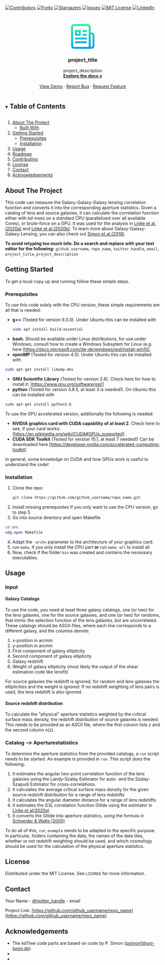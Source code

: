<!--
***
***
***
*** To avoid retyping too much info. Do a search and replace for the following:
*** github_username, repo_name, twitter_handle, email, project_title, project_description
-->



<!-- PROJECT SHIELDS -->
<!--
*** I'm using markdown "reference style" links for readability.
*** Reference links are enclosed in brackets [ ] instead of parentheses ( ).
*** See the bottom of this document for the declaration of the reference variables
*** for contributors-url, forks-url, etc. This is an optional, concise syntax you may use.
*** https://www.markdownguide.org/basic-syntax/#reference-style-links
-->
[![Contributors][contributors-shield]][contributors-url]
[![Forks][forks-shield]][forks-url]
[![Stargazers][stars-shield]][stars-url]
[![Issues][issues-shield]][issues-url]
[![MIT License][license-shield]][license-url]
[![LinkedIn][linkedin-shield]][linkedin-url]



<!-- PROJECT LOGO -->
<br />
<p align="center">
  <a href="https://github.com/github_username/repo_name">
    <img src="images/logo.png" alt="Logo" width="80" height="80">
  </a>

  <h3 align="center">project_title</h3>

  <p align="center">
    project_description
    <br />
    <a href="https://github.com/github_username/repo_name"><strong>Explore the docs »</strong></a>
    <br />
    <br />
    <a href="https://github.com/github_username/repo_name">View Demo</a>
    ·
    <a href="https://github.com/github_username/repo_name/issues">Report Bug</a>
    ·
    <a href="https://github.com/github_username/repo_name/issues">Request Feature</a>
  </p>
</p>



<!-- TABLE OF CONTENTS -->
<details open="open">
  <summary><h2 style="display: inline-block">Table of Contents</h2></summary>
  <ol>
    <li>
      <a href="#about-the-project">About The Project</a>
      <ul>
        <li><a href="#built-with">Built With</a></li>
      </ul>
    </li>
    <li>
      <a href="#getting-started">Getting Started</a>
      <ul>
        <li><a href="#prerequisites">Prerequisites</a></li>
        <li><a href="#installation">Installation</a></li>
      </ul>
    </li>
    <li><a href="#usage">Usage</a></li>
    <li><a href="#roadmap">Roadmap</a></li>
    <li><a href="#contributing">Contributing</a></li>
    <li><a href="#license">License</a></li>
    <li><a href="#contact">Contact</a></li>
    <li><a href="#acknowledgements">Acknowledgements</a></li>
  </ol>
</details>



<!-- ABOUT THE PROJECT -->
## About The Project

This code can measure the Galaxy-Galaxy-Galaxy lensing correlation function and converts it into the corresponding aperture statistics. Given a catalog of lens and source galaxies, it can calculate the correlation function either with kd-trees on a standard CPU (parallelized over all available Cores), or brute-force on a GPU. It was used for the analysis in <a href="https://ui.adsabs.harvard.edu/abs/2020A%26A...634A..13L/abstract">Linke et al.(2020a)</a> and <a href="https://ui.adsabs.harvard.edu/abs/2020A%26A...640A..59L/abstract"> Linke et al.(2020b)</a>. To learn more about Galaxy-Galaxy-Galaxy-Lensing, you can also check out <a href="https://ui.adsabs.harvard.edu/abs/2019A%26A...622A.104S/abstract"> Simon et al.(2019)</a>. 

**To avoid retyping too much info. Do a search and replace with your text editor for the following:**
`github_username`, `repo_name`, `twitter_handle`, `email`, `project_title`, `project_description`


<!-- GETTING STARTED -->
## Getting Started

To get a local copy up and running follow these simple steps.

### Prerequisites
To use this code solely with the CPU version, these simple requirements are all that is needed:
* **g++** (Tested for version 9.3.0). 
Under Ubuntu this can be installed with
  ```sh
  sudo apt install build-essential
  ```
* **bash**. Should be available under Linux distributions, for use under Windows, consult how to create a Windows Subsytem for Linux (e.g. here [https://docs.microsoft.com/de-de/windows/wsl/install-win10].
* **openMP** (Tested for version 4.5). Under Ubuntu this can be installed with
```sh
sudo apt-get install libomp-dev
```
* **GNU Scientific Library** (Tested for version 2.6). Check here for how to install it: [https://www.gnu.org/software/gsl/]
* **python** (Tested for version 3.8.5, at least 3 is needed!). On Ubuntu this can be installed with
```sh
sudo apt-get install python3.8
```

To use the GPU accelerated version, additionally the following is needed:

* **NVIDIA graphics card with CUDA capability of at least 2**. Check here to see, if your card works: [https://en.wikipedia.org/wiki/CUDA#GPUs_supported].
* **CUDA SDK Toolkit** (Tested for version 10.1, at least 7 needed!)
Can be downloaded here [https://developer.nvidia.com/accelerated-computing-toolkit]

In general, some knowledge on CUDA and how GPUs work is useful to understand the code!

### Installation

1. Clone the repo
   ```sh
   git clone https://github.com/github_username/repo_name.git
   ```
2. Install missing prerequisites
If you only want to use the CPU version, go to step 5
3. Go into source directory and open Makefile
```sh
cd src
xdg-open Makefile
```
4. Adapt the `-arch=` parameter to the architecture of your graphics card.
5. run `make`, if you only install the CPU part **or** run `make all` to install all
6. Now, check if the folder `bin` was created and contains the necessary executables.


<!-- USAGE EXAMPLES -->
## Usage

### Input
#### Galaxy Catalogs
To use the code, you need at least three galaxy catalogs, one (or two) for the lens galaxies, one for the source galaxies, and one (or two) for randoms, that mimic the selection function of the lens galaxies, but are uncorrelated. These catalogs should be ASCII-files, where each line corresponds to a different galaxy, and the columns denote:
1. x-position in arcmin
2. y-position in arcmin
3. First component of galaxy ellipticity
4. Second component of galaxy ellipticity
5. Galaxy redshift
6. Weight of galaxy ellipticity (most likely the output of the shear estimation code like lensfit)

For source galaxies the redshift is ignored, for random and lens galaxies the ellipticities and the weight is ignored. If no redshift weighting of lens pairs is used,
the lens redshift is also ignored. 

#### Source redshift distribution
To calculate the "physical" aperture statistics weighted by the critical surface mass density, the redshift distribution of source galaxies is needed. This needs to be provided as an ASCII file, where the first column lists z and the second column n(z). 

### Catalog --> Aperturestatistics
To determine the aperture statistics from the provided catalogs, a `run` script needs to be started. An example is provided in `run`. This script does the following:
1. It estimates the angular two-point correlation function of the lens galaxies using the Landy-Szalay Estimator for auto- and the Szalay-Szapudi Estimator for cross-correlations.
2. It calculates the average critical surface mass density for the given source redshift distribution for a range of lens redshifts
3. It calculates the angular diameter distance for a range of lens redshifts
4. It estimates the G3L correlation function Gtilde using the estimator in [Linke et al(2020a)](https://ui.adsabs.harvard.edu/abs/2020A%26A...640A..59L/abstract)
5. It converts the Gtilde into aperture statistics, using the formula in [Schneider & Watts (2005)](https://ui.adsabs.harvard.edu/abs/2005A%26A...432..783S/abstract)

To do all of this, `run_example` needs to be adapted to the specific purpose. In particular, folders containing the data, the names of the data tiles, whether or not redshift weighting should be used, and which cosmology should be used for the calculation of the physical aperture statistics.


<!-- LICENSE -->
## License

Distributed under the MIT License. See `LICENSE` for more information.



<!-- CONTACT -->
## Contact

Your Name - [@twitter_handle](https://twitter.com/twitter_handle) - email

Project Link: [https://github.com/github_username/repo_name](https://github.com/github_username/repo_name)



<!-- ACKNOWLEDGEMENTS -->
## Acknowledgements

* The kdTree code parts are based on code by P. Simon (psimon1@uni-bonn.de)
* []()
* []()





<!-- MARKDOWN LINKS & IMAGES -->
<!-- https://www.markdownguide.org/basic-syntax/#reference-style-links -->
[contributors-shield]: https://img.shields.io/github/contributors/github_username/repo.svg?style=for-the-badge
[contributors-url]: https://github.com/github_username/repo/graphs/contributors
[forks-shield]: https://img.shields.io/github/forks/github_username/repo.svg?style=for-the-badge
[forks-url]: https://github.com/github_username/repo/network/members
[stars-shield]: https://img.shields.io/github/stars/github_username/repo.svg?style=for-the-badge
[stars-url]: https://github.com/github_username/repo/stargazers
[issues-shield]: https://img.shields.io/github/issues/github_username/repo.svg?style=for-the-badge
[issues-url]: https://github.com/github_username/repo/issues
[license-shield]: https://img.shields.io/github/license/github_username/repo.svg?style=for-the-badge
[license-url]: https://github.com/github_username/repo/blob/master/LICENSE.txt
[linkedin-shield]: https://img.shields.io/badge/-LinkedIn-black.svg?style=for-the-badge&logo=linkedin&colorB=555
[linkedin-url]: https://linkedin.com/in/github_username
